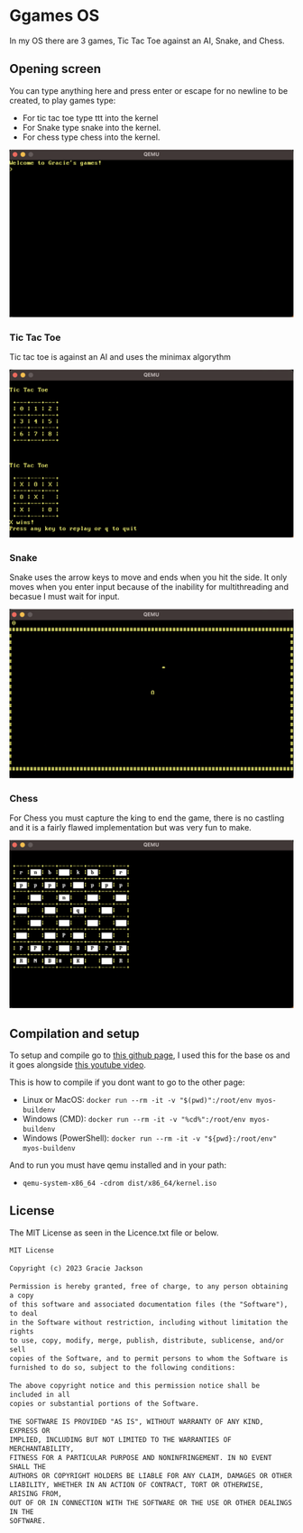 # Ggames OS

In my OS there are 3 games, Tic Tac Toe against an AI, Snake, and Chess.

## Opening screen

You can type anything here and press enter or escape for no newline to be created, to play games type:
- For tic tac toe type ttt into the kernel
- For Snake type snake into the kernel.
- For chess type chess into the kernel.

![](Open.png)

### Tic Tac Toe

Tic tac toe is against an AI and uses the minimax algorythm

![](TTT.png)

### Snake

Snake uses the arrow keys to move and ends when you hit the side. It only moves when you enter input because of the inability for multithreading and becasue I must wait for input.

![](Snake.png)

### Chess

For Chess you must capture the king to end the game, there is no castling and it is a fairly flawed implementation but was very fun to make.

![](Chess.png)

## Compilation and setup

To setup and compile go to [this github page](https://github.com/davidcallanan/os-series/tree/ep2), I used this for the base os and it goes alongside [this youtube video](https://www.youtube.com/watch?v=FkrpUaGThTQ&list=RDCMUCUVahoidFA7F3Asfvamrm7w&index=3).


This is how to compile if you dont want to go to the other page:
 - Linux or MacOS: `docker run --rm -it -v "$(pwd)":/root/env myos-buildenv`
 - Windows (CMD): `docker run --rm -it -v "%cd%":/root/env myos-buildenv`
 - Windows (PowerShell): `docker run --rm -it -v "${pwd}:/root/env" myos-buildenv`

And to run you must have qemu installed and in your path:
 - `qemu-system-x86_64 -cdrom dist/x86_64/kernel.iso`


## License

The MIT License as seen in the Licence.txt file or below.

```
MIT License

Copyright (c) 2023 Gracie Jackson

Permission is hereby granted, free of charge, to any person obtaining a copy
of this software and associated documentation files (the "Software"), to deal
in the Software without restriction, including without limitation the rights
to use, copy, modify, merge, publish, distribute, sublicense, and/or sell
copies of the Software, and to permit persons to whom the Software is
furnished to do so, subject to the following conditions:

The above copyright notice and this permission notice shall be included in all
copies or substantial portions of the Software.

THE SOFTWARE IS PROVIDED "AS IS", WITHOUT WARRANTY OF ANY KIND, EXPRESS OR
IMPLIED, INCLUDING BUT NOT LIMITED TO THE WARRANTIES OF MERCHANTABILITY,
FITNESS FOR A PARTICULAR PURPOSE AND NONINFRINGEMENT. IN NO EVENT SHALL THE
AUTHORS OR COPYRIGHT HOLDERS BE LIABLE FOR ANY CLAIM, DAMAGES OR OTHER
LIABILITY, WHETHER IN AN ACTION OF CONTRACT, TORT OR OTHERWISE, ARISING FROM,
OUT OF OR IN CONNECTION WITH THE SOFTWARE OR THE USE OR OTHER DEALINGS IN THE
SOFTWARE.
```